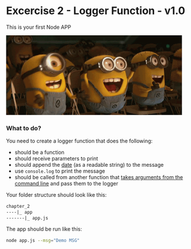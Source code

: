 # Excercise 2 - Logger Function - v1.0

This is your first Node APP

![](../../assets/congrats.gif)

### What to do?
You need to create a logger function that does the following:
- should be a function
- should receive parameters to print
- should append the [date]() (as a readable string)  to the message
- use `console.log` to print the message
- should be called from another function that [takes arguments from the command line](https://stackoverflow.com/questions/4351521/how-do-i-pass-command-line-arguments-to-a-node-js-program) and pass them to the logger

Your folder structure should look like this:
```
chapter_2
----|_ app
-------|_ app.js
```

The app should be run like this:
```bash
node app.js --msg="Demo MSG"
```

